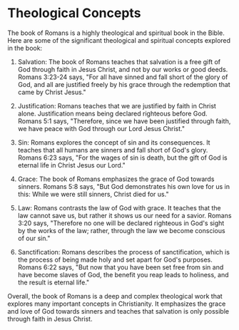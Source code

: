 # Theological Concepts

The book of Romans is a highly theological and spiritual book in the Bible. Here are some of the significant theological and spiritual concepts explored in the book:

1. Salvation: The book of Romans teaches that salvation is a free gift of God through faith in Jesus Christ, and not by our works or good deeds. Romans 3:23-24 says, "For all have sinned and fall short of the glory of God, and all are justified freely by his grace through the redemption that came by Christ Jesus."

2. Justification: Romans teaches that we are justified by faith in Christ alone. Justification means being declared righteous before God. Romans 5:1 says, "Therefore, since we have been justified through faith, we have peace with God through our Lord Jesus Christ."

3. Sin: Romans explores the concept of sin and its consequences. It teaches that all humans are sinners and fall short of God's glory. Romans 6:23 says, "For the wages of sin is death, but the gift of God is eternal life in Christ Jesus our Lord."

4. Grace: The book of Romans emphasizes the grace of God towards sinners. Romans 5:8 says, "But God demonstrates his own love for us in this: While we were still sinners, Christ died for us."

5. Law: Romans contrasts the law of God with grace. It teaches that the law cannot save us, but rather it shows us our need for a savior. Romans 3:20 says, "Therefore no one will be declared righteous in God's sight by the works of the law; rather, through the law we become conscious of our sin."

6. Sanctification: Romans describes the process of sanctification, which is the process of being made holy and set apart for God's purposes. Romans 6:22 says, "But now that you have been set free from sin and have become slaves of God, the benefit you reap leads to holiness, and the result is eternal life."

Overall, the book of Romans is a deep and complex theological work that explores many important concepts in Christianity. It emphasizes the grace and love of God towards sinners and teaches that salvation is only possible through faith in Jesus Christ.

